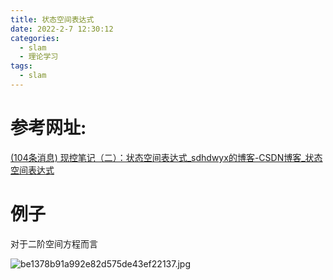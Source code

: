 ```yaml
---
title: 状态空间表达式
date: 2022-2-7 12:30:12
categories:
  - slam
  - 理论学习
tags:
  - slam
---
```


# 参考网址:

 [(104条消息) 现控笔记（二）：状态空间表达式_sdhdwyx的博客-CSDN博客_状态空间表达式](https://blog.csdn.net/qq_42680785/article/details/106378414?ops_request_misc=%7B%22request%5Fid%22%3A%22164419471716780265454857%22%2C%22scm%22%3A%2220140713.130102334..%22%7D&request_id=164419471716780265454857&biz_id=0&utm_medium=distribute.pc_search_result.none-task-blog-2~blog~sobaiduend~default-2-106378414.nonecase&utm_term=状态空间方程&spm=1018.2226.3001.4450) 

# 例子

对于二阶空间方程而言

![be1378b91a992e82d575de43ef22137.jpg](https://s2.loli.net/2022/02/07/Vhra9fS5xpiec2g.jpg)